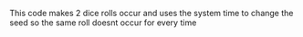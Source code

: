 This code makes 2 dice rolls occur and uses the system time to change the seed so the same roll doesnt occur for every time
